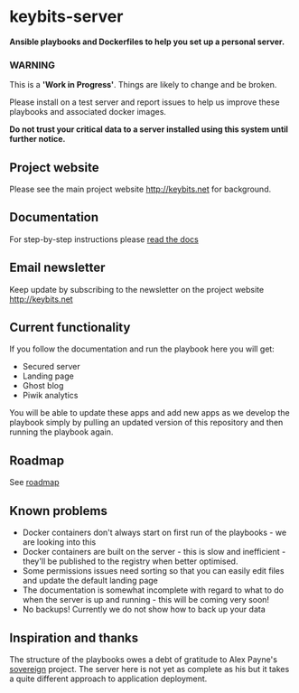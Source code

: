 keybits-server
==============

**Ansible playbooks and Dockerfiles to help you set up a personal server.**

### WARNING

This is a **'Work in Progress'**. Things are likely to change and be broken.

Please install on a test server and report issues to help us improve these playbooks and associated docker images.

**Do not trust your critical data to a server installed using this system until further notice.**

## Project website

Please see the main project website <http://keybits.net> for background.

## Documentation

For step-by-step instructions please [read the docs](http://docs.keybits.net)

## Email newsletter

Keep update by subscribing to the newsletter on the project website <http://keybits.net>

## Current functionality

If you follow the documentation and run the playbook here you will get:

- Secured server
- Landing page
- Ghost blog
- Piwik analytics

You will be able to update these apps and add new apps as we develop the playbook simply by pulling an updated version of this repository and then running the playbook again.

## Roadmap

See [roadmap](http://docs.keybits.net/en/latest/todo.html#roadmap)

## Known problems

- Docker containers don't always start on first run of the playbooks - we are looking into this
- Docker containers are built on the server - this is slow and inefficient - they'll be published to the registry when better optimised.
- Some permissions issues need sorting so that you can easily edit files and update the default landing page
- The documentation is somewhat incomplete with regard to what to do when the server is up and running - this will be coming very soon!
- No backups! Currently we do not show how to back up your data

## Inspiration and thanks

The structure of the playbooks owes a debt of gratitude to Alex Payne's [sovereign](https://github.com/al3x/sovereign) project. The server here is not yet as complete as his but it takes a quite different approach to application deployment.